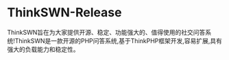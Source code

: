 # ThinkSWN-Release
ThinkSWN旨在为大家提供开源、稳定、功能强大的、值得使用的社交问答系统!ThinkSWN是一款开源的PHP问答系统,基于ThinkPHP框架开发,容易扩展,具有强大的负载能力和稳定性。
